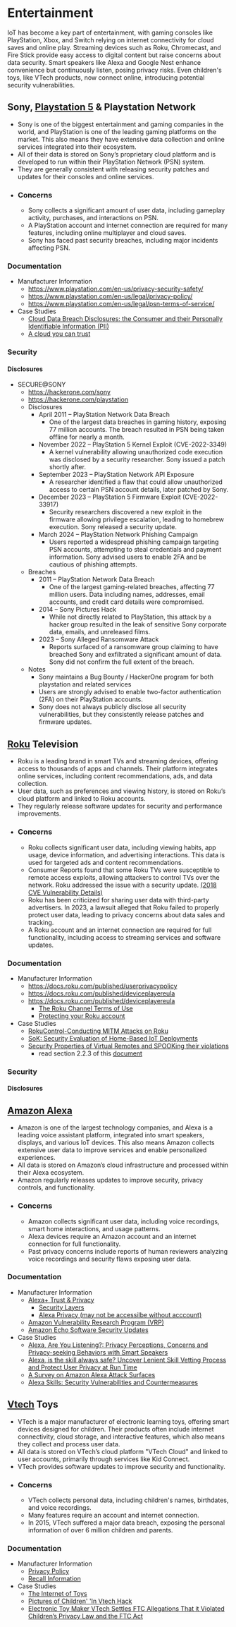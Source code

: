 # Entertainment


IoT has become a key part of entertainment, with gaming consoles like PlayStation, Xbox, and Switch relying on internet connectivity for cloud saves and online play. Streaming devices such as Roku, Chromecast, and Fire Stick provide easy access to digital content but raise concerns about data security. Smart speakers like Alexa and Google Nest enhance convenience but continuously listen, posing privacy risks. Even children's toys, like VTech products, now connect online, introducing potential security vulnerabilities.


## Sony, [Playstation 5](https://www.playstation.com/en-us/ps5/?smcid=pdc%3Aen-us%3Aps5-games%3Aprimary%20nav%3Amsg-ps5%3Aps5) & Playstation Network
- Sony is one of the biggest entertainment and gaming companies in the world, and PlayStation is one of the leading gaming platforms on the market. This also means they have extensive data collection and online services integrated into their ecosystem.
- All of their data is stored on Sony’s proprietary cloud platform and is developed to run within their PlayStation Network (PSN) system.
- They are generally consistent with releasing security patches and updates for their consoles and online services.
- ### Concerns
   - Sony collects a significant amount of user data, including gameplay activity, purchases, and interactions on PSN.
   - A PlayStation account and internet connection are required for many features, including online multiplayer and cloud saves.
   - Sony has faced past security breaches, including major incidents affecting PSN.
### Documentation
- Manufacturer Information
  - https://www.playstation.com/en-us/privacy-security-safety/
  - https://www.playstation.com/en-us/legal/privacy-policy/
  - https://www.playstation.com/en-us/legal/psn-terms-of-service/
- Case Studies
  - [Cloud Data Breach Disclosures: the Consumer and their Personally Identifiable Information (PII)](https://ieeexplore-ieee-org.leo.lib.unomaha.edu/document/9532579)
  - [A cloud you can trust](https://ieeexplore-ieee-org.leo.lib.unomaha.edu/document/6085778)

### Security
#### Disclosures
  - SECURE@SONY
    - https://hackerone.com/sony
    - https://hackerone.com/playstation
    - Disclosures
      - April 2011 – PlayStation Network Data Breach
        - One of the largest data breaches in gaming history, exposing 77 million accounts. The breach resulted in PSN being taken offline for nearly a month.
      - November 2022 – PlayStation 5 Kernel Exploit (CVE-2022-3349)
        - A kernel vulnerability allowing unauthorized code execution was disclosed by a security researcher. Sony issued a patch shortly after.
      - September 2023 – PlayStation Network API Exposure
        - A researcher identified a flaw that could allow unauthorized access to certain PSN account details, later patched by Sony.
      - December 2023 – PlayStation 5 Firmware Exploit (CVE-2022-33917)
        - Security researchers discovered a new exploit in the firmware allowing privilege escalation, leading to homebrew execution. Sony released a security update.
      - March 2024 – PlayStation Network Phishing Campaign
        - Users reported a widespread phishing campaign targeting PSN accounts, attempting to steal credentials and payment information. Sony advised users to enable 2FA and be cautious of phishing attempts.
    - Breaches
      - 2011 – PlayStation Network Data Breach
        - One of the largest gaming-related breaches, affecting 77 million users. Data including names, addresses, email accounts, and credit card details were compromised.
      - 2014 – Sony Pictures Hack
        - While not directly related to PlayStation, this attack by a hacker group resulted in the leak of sensitive Sony corporate data, emails, and unreleased films.
      - 2023 – Sony Alleged Ransomware Attack
        - Reports surfaced of a ransomware group claiming to have breached Sony and exfiltrated a significant amount of data. Sony did not confirm the full extent of the breach.
    - Notes
      - Sony maintains a Bug Bounty / HackerOne program for both playstation and related services
      - Users are strongly advised to enable two-factor authentication (2FA) on their PlayStation accounts.
      - Sony does not always publicly disclose all security vulnerabilities, but they consistently release patches and firmware updates.

## [Roku](https://www.roku.com/what-is-roku) Television
- Roku is a leading brand in smart TVs and streaming devices, offering access to thousands of apps and channels. Their platform integrates online services, including content recommendations, ads, and data collection.
- User data, such as preferences and viewing history, is stored on Roku’s cloud platform and linked to Roku accounts.
- They regularly release software updates for security and performance improvements.
- ### Concerns
   - Roku collects significant user data, including viewing habits, app usage, device information, and advertising interactions. This data is used for targeted ads and content recommendations.
   - Consumer Reports found that some Roku TVs were susceptible to remote access exploits, allowing attackers to control TVs over the network. Roku addressed the issue with a security update. [(2018 CVE Vulnerability Details)](https://www.cvedetails.com/cve/CVE-2018-11314/)
   - Roku has been criticized for sharing user data with third-party advertisers. In 2023, a lawsuit alleged that Roku failed to properly protect user data, leading to privacy concerns about data sales and tracking.
   - A Roku account and an internet connection are required for full functionality, including access to streaming services and software updates.
### Documentation
- Manufacturer Information
  - https://docs.roku.com/published/userprivacypolicy
  - https://docs.roku.com/published/deviceplayereula
  - https://docs.roku.com/published/deviceplayereula
    - [The Roku Channel Terms of Use](https://docs.roku.com/published/therokuchannel-userstermsandconditions)
    - [Protecting your Roku account](https://www.roku.com/blog/protecting-your-roku-account?srsltid=AfmBOorvJW5GU8DqZHgsEzlm63RDcyCyXjyOBSK3z8fLMA4OxxByQRau)    
- Case Studies
   - [RokuControl-Conducting MITM Attacks on Roku](https://ieeexplore-ieee-org.leo.lib.unomaha.edu/document/9946502)
   - [SoK: Security Evaluation of Home-Based IoT Deployments](https://ieeexplore-ieee-org.leo.lib.unomaha.edu/document/8835392)
   - [Security Properties of Virtual Remotes and SPOOKing their
violations](https://dl.acm.org/doi/abs/10.1145/3579856.3582834)
     - read section 2.2.3 of this [document](https://dl.acm.org/doi/pdf/10.1145/3579856.3582834) 

### Security
#### Disclosures



## [Amazon Alexa](https://www.amazon.com/Meet-the-new-Alexa/dp/B0DCCNHWV5)
- Amazon is one of the largest technology companies, and Alexa is a leading voice assistant platform, integrated into smart speakers, displays, and various IoT devices. This also means Amazon collects extensive user data to improve services and enable personalized experiences.
- All data is stored on Amazon’s cloud infrastructure and processed within their Alexa ecosystem.
- Amazon regularly releases updates to improve security, privacy controls, and functionality.
- ### Concerns
   - Amazon collects significant user data, including voice recordings, smart home interactions, and usage patterns.
   - Alexa devices require an Amazon account and an internet connection for full functionality.
   - Past privacy concerns include reports of human reviewers analyzing voice recordings and security flaws exposing user data.
### Documentation
- Manufacturer Information
  - [Alexa+ Trust & Privacy](https://www.amazon.com/b?node=203453976011&ref=dp_btf_xaa_spp_d_p5)
    - [Security Layers](https://www.amazon.com/b/?node=23638098011&ref=aucc_en_us_web_dom_xaa_evgn_tx_0016)
    - [Alexa Privacy (may not be accessilbe without acccount)](https://www.amazon.com/alexa-privacy/apd/home?ref=aucc_en_us_web_dom_xaa_evgn_tx_0021)
  - [Amazon Vulnerability Research Program (VRP)](https://hackerone.com/amazonvrp?type=team)
  - [Amazon Echo Software Security Updates](https://www.amazon.com/gp/help/customer/display.html?nodeId=GMZQWNQRVENX4GTQ)
- Case Studies
  - [Alexa, Are You Listening?: Privacy Perceptions, Concerns and Privacy-seeking Behaviors with Smart Speakers](https://dl.acm.org/doi/abs/10.1145/3274371)
  - [Alexa, is the skill always safe? Uncover Lenient Skill Vetting Process and Protect User Privacy at Run Time](https://ieeexplore-ieee-org.leo.lib.unomaha.edu/document/10554785)
  - [A Survey on Amazon Alexa Attack Surfaces](https://ieeexplore-ieee-org.leo.lib.unomaha.edu/document/9369553)
  - [Alexa Skills: Security Vulnerabilities and Countermeasures](https://ieeexplore-ieee-org.leo.lib.unomaha.edu/document/10066153)

## [Vtech](https://www.vtechkids.com/) Toys 
- VTech is a major manufacturer of electronic learning toys, offering smart devices designed for children. Their products often include internet connectivity, cloud storage, and interactive features, which also means they collect and process user data.
- All data is stored on VTech’s cloud platform "VTech Cloud" and linked to user accounts, primarily through services like Kid Connect.
- VTech provides software updates to improve security and functionality.
- ### Concerns
   - VTech collects personal data, including children's names, birthdates, and voice recordings.
   - Many features require an account and internet connection.
   - In 2015, VTech suffered a major data breach, exposing the personal information of over 6 million children and parents.
### Documentation
- Manufacturer Information
  - [Privacy Policy](https://www.vtechda.com/legal/version/view.aspx?country=US&lang=eng&x=4&y=1)
  - [Recall Information](https://www.vtechkids.com/recall)
- Case Studies
  - [The Internet of Toys](https://www.tandfonline.com/doi/abs/10.1080/22041451.2016.1266124)
  - [Pictures of Children' 'In Vtech Hack](https://www.bbc.com/news/technology-34971337)
  - [Electronic Toy Maker VTech Settles FTC Allegations That it Violated Children’s Privacy Law and the FTC Act](https://www.ftc.gov/news-events/news/press-releases/2018/01/electronic-toy-maker-vtech-settles-ftc-allegations-it-violated-childrens-privacy-law-ftc-act)
